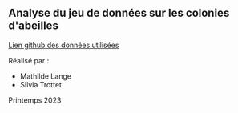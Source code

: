 ## Analyse du jeu de données sur les colonies d'abeilles
[Lien github des données utilisées](https://github.com/rfordatascience/tidytuesday/blob/master/data/2022/2022-01-11/readme.md)

Réalisé par :

*   Mathilde Lange
*   Silvia Trottet

Printemps 2023
